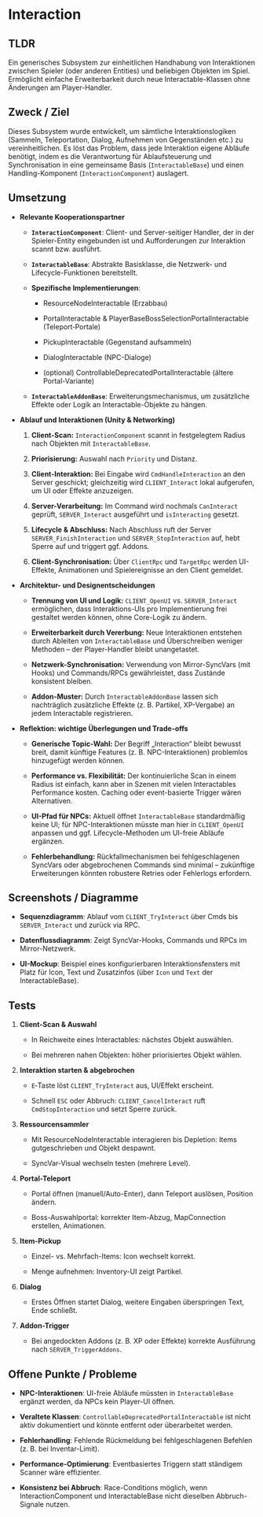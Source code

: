 # Interaction

## TLDR

Ein generisches Subsystem zur einheitlichen Handhabung von Interaktionen zwischen Spieler (oder anderen Entities) und beliebigen Objekten im Spiel. Ermöglicht einfache Erweiterbarkeit durch neue Interactable-Klassen ohne Änderungen am Player-Handler.

## Zweck / Ziel

Dieses Subsystem wurde entwickelt, um sämtliche Interaktionslogiken (Sammeln, Teleportation, Dialog, Aufnehmen von Gegenständen etc.) zu vereinheitlichen. Es löst das Problem, dass jede Interaktion eigene Abläufe benötigt, indem es die Verantwortung für Ablaufsteuerung und Synchronisation in eine gemeinsame Basis (`InteractableBase`) und einen Handling-Komponent (`InteractionComponent`) auslagert.

## Umsetzung

- **Relevante Kooperationspartner**
    
    - **`InteractionComponent`**: Client- und Server-seitiger Handler, der in der Spieler-Entity eingebunden ist und Aufforderungen zur Interaktion scannt bzw. ausführt.
        
    - **`InteractableBase`**: Abstrakte Basisklasse, die Netzwerk- und Lifecycle-Funktionen bereitstellt.
        
    - **Spezifische Implementierungen**:
        
        - ResourceNodeInteractable (Erzabbau)
            
        - PortalInteractable & PlayerBaseBossSelectionPortalInteractable (Teleport‐Portale)
            
        - PickupInteractable (Gegenstand aufsammeln)
            
        - DialogInteractable (NPC-Dialoge)
            
        - (optional) ControllableDeprecatedPortalInteractable (ältere Portal-Variante)
            
    - **`InteractableAddonBase`**: Erweiterungsmechanismus, um zusätzliche Effekte oder Logik an Interactable-Objekte zu hängen.
        
- **Ablauf und Interaktionen (Unity & Networking)**
    
    1. **Client-Scan:** `InteractionComponent` scannt in festgelegtem Radius nach Objekten mit `InteractableBase`.
        
    2. **Priorisierung:** Auswahl nach `Priority` und Distanz.
        
    3. **Client-Interaktion:** Bei Eingabe wird `CmdHandleInteraction` an den Server geschickt; gleichzeitig wird `CLIENT_Interact` lokal aufgerufen, um UI oder Effekte anzuzeigen.
        
    4. **Server-Verarbeitung:** Im Command wird nochmals `CanInteract` geprüft, `SERVER_Interact` ausgeführt und `isInteracting` gesetzt.
        
    5. **Lifecycle & Abschluss:** Nach Abschluss ruft der Server `SERVER_FinishInteraction` und `SERVER_StopInteraction` auf, hebt Sperre auf und triggert ggf. Addons.
        
    6. **Client-Synchronisation:** Über `ClientRpc` und `TargetRpc` werden UI-Effekte, Animationen und Spielereignisse an den Client gemeldet.
        
- **Architektur- und Designentscheidungen**
    
    - **Trennung von UI und Logik:** `CLIENT_OpenUI` vs. `SERVER_Interact` ermöglichen, dass Interaktions-UIs pro Implementierung frei gestaltet werden können, ohne Core-Logik zu ändern.
        
    - **Erweiterbarkeit durch Vererbung:** Neue Interaktionen entstehen durch Ableiten von `InteractableBase` und Überschreiben weniger Methoden – der Player-Handler bleibt unangetastet.
        
    - **Netzwerk-Synchronisation:** Verwendung von Mirror-SyncVars (mit Hooks) und Commands/RPCs gewährleistet, dass Zustände konsistent bleiben.
        
    - **Addon-Muster:** Durch `InteractableAddonBase` lassen sich nachträglich zusätzliche Effekte (z. B. Partikel, XP-Vergabe) an jedem Interactable registrieren.
        
- **Reflektion: wichtige Überlegungen und Trade-offs**
    
    - **Generische Topic-Wahl:** Der Begriff „Interaction“ bleibt bewusst breit, damit künftige Features (z. B. NPC-Interaktionen) problemlos hinzugefügt werden können.
        
    - **Performance vs. Flexibilität:** Der kontinuierliche Scan in einem Radius ist einfach, kann aber in Szenen mit vielen Interactables Performance kosten. Caching oder event-basierte Trigger wären Alternativen.
        
    - **UI-Pfad für NPCs:** Aktuell öffnet `InteractableBase` standardmäßig keine UI; für NPC-Interaktionen müsste man hier in `CLIENT_OpenUI` anpassen und ggf. Lifecycle-Methoden um UI-freie Abläufe ergänzen.
        
    - **Fehlerbehandlung:** Rückfallmechanismen bei fehlgeschlagenen SyncVars oder abgebrochenen Commands sind minimal – zukünftige Erweiterungen könnten robustere Retries oder Fehlerlogs erfordern.
        

## Screenshots / Diagramme

- **Sequenzdiagramm**: Ablauf vom `CLIENT_TryInteract` über Cmds bis `SERVER_Interact` und zurück via RPC.
    
- **Datenflussdiagramm**: Zeigt SyncVar-Hooks, Commands und RPCs im Mirror-Netzwerk.
    
- **UI-Mockup**: Beispiel eines konfigurierbaren Interaktionsfensters mit Platz für Icon, Text und Zusatzinfos (über `Icon` und `Text` der InteractableBase).
    

## Tests

1. **Client-Scan & Auswahl**
    
    - In Reichweite eines Interactables: nächstes Objekt auswählen.
        
    - Bei mehreren nahen Objekten: höher priorisiertes Objekt wählen.
        
2. **Interaktion starten & abgebrochen**
    
    - `E`‐Taste löst `CLIENT_TryInteract` aus, UI/Effekt erscheint.
        
    - Schnell `ESC` oder Abbruch: `CLIENT_CancelInteract` ruft `CmdStopInteraction` und setzt Sperre zurück.
        
3. **Ressourcensammler**
    
    - Mit ResourceNodeInteractable interagieren bis Depletion: Items gutgeschrieben und Objekt despawnt.
        
    - SyncVar-Visual wechseln testen (mehrere Level).
        
4. **Portal-Teleport**
    
    - Portal öffnen (manuell/Auto-Enter), dann Teleport auslösen, Position ändern.
        
    - Boss-Auswahlportal: korrekter Item-Abzug, MapConnection erstellen, Animationen.
        
5. **Item-Pickup**
    
    - Einzel- vs. Mehrfach-Items: Icon wechselt korrekt.
        
    - Menge aufnehmen: Inventory-UI zeigt Partikel.
        
6. **Dialog**
    
    - Erstes Öffnen startet Dialog, weitere Eingaben überspringen Text, Ende schließt.
        
7. **Addon-Trigger**
    
    - Bei angedockten Addons (z. B. XP oder Effekte) korrekte Ausführung nach `SERVER_TriggerAddons`.
        

## Offene Punkte / Probleme

- **NPC-Interaktionen**: UI-freie Abläufe müssten in `InteractableBase` ergänzt werden, da NPCs kein Player-UI öffnen.
    
- **Veraltete Klassen**: `ControllableDeprecatedPortalInteractable` ist nicht aktiv dokumentiert und könnte entfernt oder überarbeitet werden.
    
- **Fehlerhandling**: Fehlende Rückmeldung bei fehlgeschlagenen Befehlen (z. B. bei Inventar-Limit).
    
- **Performance-Optimierung**: Eventbasiertes Triggern statt ständigem Scanner wäre effizienter.
    
- **Konsistenz bei Abbruch**: Race-Conditions möglich, wenn InteractionComponent und InteractableBase nicht dieselben Abbruch-Signale nutzen.